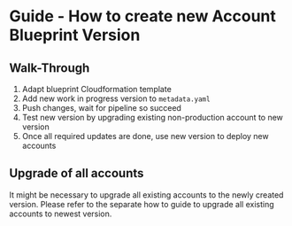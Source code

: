 # Guide - How to create new Account Blueprint Version

## Walk-Through
1. Adapt blueprint Cloudformation template
2. Add new work in progress version to `metadata.yaml`
3. Push changes, wait for pipeline so succeed
4. Test new version by upgrading existing non-production account to new version
5. Once all required updates are done, use new version to deploy new accounts

## Upgrade of all accounts
It might be necessary to upgrade all existing accounts to the newly created version.
Please refer to the separate how to guide to upgrade all existing accounts to newest version.
